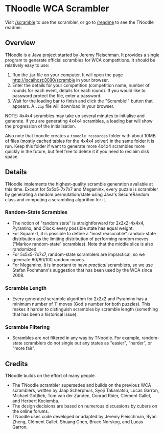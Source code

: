 # TNoodle WCA Scrambler

Visit [/scramble](/scramble) to use the scrambler, or go to [/readme](/readme) to see the TNoodle readme.

## Overview

TNoodle is a Java project started by Jeremy Fleischman. It provides a single program to generate official scrambles for WCA competitions. It should be relatively easy to use:

1. Run the .jar file on your computer. It will open the page <http://localhost:8080/scramble> in your browser.
2. Enter the details for your competition (competition name, number of rounds for each event, details for each round). If you would like to password protect the file, enter a password.
3. Wait for the loading bar to finish and click the "Scramble!" button that appears. A `.zip` file will download in your browser.

NOTE: 4x4x4 scrambles may take up several minutes to initialise and generate. If you are generating 4x4x4 scrambles, a loading bar will show the progression of the initialisation.

Also note that tnoodle creates a `tnoodle_resources` folder with about 10MB of files (mostly cached tables for the 4x4x4 solver) in the same folder it is run. Keep this folder if want to generate more 4x4x4 scrambles more quickly in the future, but feel free to delete it if you need to reclaim disk space.

## Details

TNoodle implements the highest-quality scramble generation available at this time. Except for 5x5x5-7x7x7 and Megaminx, every puzzle is scrambler by generating a random permutation/state using Java's SecureRandom class and computing a scrambling algorithm for it.

### Random-State Scrambles

- The notion of "random state" is straightforward for 2x2x2-4x4x4, Pyraminx, and Clock: every possible state has equal weight.
- For Square-1, it is possible to define a "most reasonable" random-state distribution as the limiting distribution of performing random moves ("Markov random-state" scrambles). Note that the middle slice is also randomized.
- For 5x5x5-7x7x7, random-state scramblers are impractical, so we generate 60/80/100 random moves.
- For Megaminx, it is important to have *practical* scramblers, so we use Stefan Pochmann's suggestion that has been used by the WCA since 2008.

### Scramble Length

- Every generated scramble algorithm for 2x2x2 and Pyraminx has a minimum number of 11 moves (God's number for both puzzles). This makes it harder to distinguish scrambles by scramble length (something that has been a historical issue).

### Scramble Filtering

- Scrambles are *not* filtered in any way by TNoodle. For example, random-state scramblers do not single out any states as "easier", "harder", or "more fair".

## Credits

TNoodle builds on the effort of many people.

- The TNoodle scrambler supersedes and builds on the previous WCA scramblers, written by Jaap Scherphuis, Syoji Takamatsu, Lucas Garron, Michael Gottlieb, Tom van der Zanden, Conrad Rider, Cl&eacute;ment Gallet, and Herbert Kociemba.
- The design decisions are based on numerous discussions by cubers on the online forums.
- TNoodle uses code developed or adapted by Jeremy Fleischman, Ryan Zheng, Cl&eacute;ment Gallet, Shuang Chen, Bruce Norskog, and Lucas Garron.
